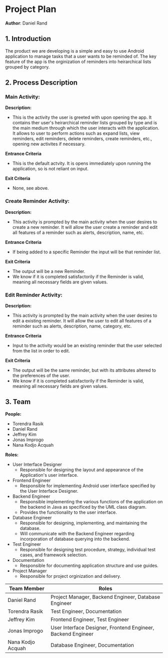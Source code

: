 # Project Plan

**Author**: Daniel Rand

## 1. Introduction

The product we are developing is a simple and easy to use Android application to manage tasks that a user wants to be reminded of.  The key feature of the app is the orginization of reminders into heirarchical lists grouped by category.


## 2. Process Description

### Main Activity:

**Description:**

- This is the activity the user is greeted with upon opening the app. It contains ther user's heirarchical reminder lists grouped by type and is the main medium through which the user interacts with the application. It allows to user to perform actions such as expand lists, view reminders, edit reminders, delete reminders, create reminders, etc., opening new activites if necessary.

**Entrance Criteria**

- This is the default actvity. It is opens immediately upon running the application, so is not reliant on input.

**Exit Criteria**
- None, see above.

### Create Reminder Activity:

**Description:**

- This activity is prompted by the main activity when the user desires to create a new reminder. It will allow the user create a reminder and edit all features of a reminder such as alerts, description, name, etc. 

**Entrance Criteria**

- If being added to a specific Reminder the input will be that reminder list.

**Exit Criteria**
- The output will be a new Reminder. 
- We know if it is completed satisfactorily if the Reminder is valid, meaning all necessary fields are given values.

### Edit Reminder Activity:

**Description:**

- This activity is prompted by the main activity when the user desires to edit a existing reminder. It will allow the user to edit all features of a reminder such as alerts, description, name, category, etc.

**Entrance Criteria**

- Input to the activity would be an existing reminder that the user selected from the list in order to edit.

**Exit Criteria**
- The output will be the same reminder, but with its attributes altered to the preferences of the user.
- We know if it is completed satisfactorily if the Reminder is valid, meaning all necessary fields are given values.

## 3. Team
**People:**
- Torendra Rasik
- Daniel Rand
- Jeffrey Kim
- Jonas Improgo
- Nana Kodjo Acquah

**Roles:**
- User Interface Designer
	- Responsible for designing the layout and appearance of the Application's user interface.
- Frontend Engineer
	- Responsible for implementing Android user interface specified by the User Interface Designer.
- Backend Engineer
	- Responsible implementing the various functions of the application on the backend in Java as specificed by the UML class diagram. 
	- Provides the functionality to the user interface.
- Database Engineer
	- Responsible for designing, implementing, and maintaining the database. 
	- Will communicate with the Backend Engineer regarding incorporation of database querying into the backend. 
- Test Engineer
	- Responsible for designing test procedure, strategy, individual test cases, and framework selection.
- Documentation
	- Responsible for documenting application structure and use guides.
- Project Manager
	- Responsible for project orginization and delivery.


| Team Member       | Roles                             |
|-------------------|-----------------------------------|
| Daniel Rand       | Project Manager, Backend Engineer, Database Engineer|
| Torendra Rasik    | Test Engineer, Documentation      |
| Jeffrey Kim       | Frontend Engineer, Test Engineer  |
| Jonas Improgo     | User Interface Designer, Frontend Engineer, Backend Engineer|
| Nana Kodjo Acquah | Database Engineer, Documentation  |
